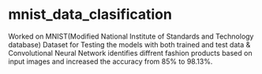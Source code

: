 # mnist_data_clasification
Worked on MNIST(Modified National Institute of Standards and Technology database) Dataset for Testing the models with both trained and test data \& Convolutional Neural Network identifies diffrent fashion products based on input images and increased the accuracy from 85\% to 98.13\%.

